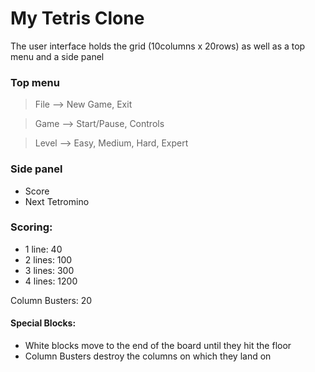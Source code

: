 # My Tetris Clone

The user interface holds the grid (10columns x 20rows) as well as a top menu and a side panel

### Top menu
> File 		—> New Game, Exit

> Game 		—> Start/Pause, Controls

> Level		—> Easy, Medium, Hard, Expert

### Side panel
- Score
- Next Tetromino

### Scoring:
- 1 line: 		40
- 2 lines: 	100
- 3 lines:		300
- 4 lines:		1200

Column Busters: 20

#### Special Blocks:
- White blocks move to the end of the board until they hit the floor
- Column Busters destroy the columns on which they land on
